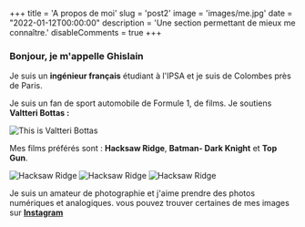+++
title = 'A propos de moi'
slug = 'post2'
image = 'images/me.jpg'
date = "2022-01-12T00:00:00"
description = 'Une section permettant de mieux me connaître.'
disableComments = true
+++

###  Bonjour, je m'appelle Ghislain

Je suis un **ingénieur français** étudiant à l'IPSA et je suis de Colombes près de Paris. 

Je suis un fan de sport automobile de Formule 1, de films.
Je soutiens **Valtteri Bottas :**

![This is Valtteri Bottas](https://cdn.discordapp.com/attachments/931208257673003048/931209724735656006/f1-bottas-mercedes_0.png)

Mes films préférés sont : **Hacksaw Ridge**, **Batman- Dark Knight** et **Top Gun**.

![Hacksaw Ridge](https://m.media-amazon.com/images/I/41wKxWwZThL._AC_.jpg)
![Hacksaw Ridge](https://cdn.discordapp.com/attachments/931208257673003048/931216015042437190/71dwS9phhCL.__AC_SX300_SY300_QL70_ML2_.jpg)
![Hacksaw Ridge](https://cdn.discordapp.com/attachments/931208257673003048/931215362769444874/617GD9g5ChL._AC_SY879_.jpg)



Je suis un amateur de photographie et j'aime prendre des photos numériques et analogiques. 
vous pouvez trouver certaines de mes images sur **[Instagram](https://www.instagram.com/ghislain.ast/?hl=fr)**

